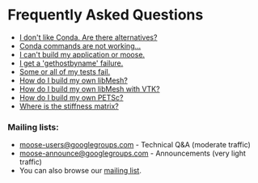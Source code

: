 # Frequently Asked Questions

- [I don't like Conda. Are there alternatives?](faq_conda_alternatives.md)
- [Conda commands are not working...](help/troubleshooting.md#condaissues)
- [I can't build my application or moose.](help/troubleshooting.md#buildissues)
- [I get a 'gethostbyname' failure.](help/troubleshooting.md#failingtests)
- [Some or all of my tests fail.](help/troubleshooting.md#failingtests)
- [How do I build my own libMesh?](faq/faq_build_libmesh.md)
- [How do I build my own libMesh with VTK?](faq/faq_build_libmesh-vtk.md)
- [How do I build my own PETSc?](faq/faq_build_petsc.md)
- [Where is the stiffness matrix?](help/faq/what_is_fem.md)


### Mailing lists:

- moose-users@googlegroups.com - Technical Q&A (moderate traffic)
- moose-announce@googlegroups.com - Announcements (very light traffic)
- You can also browse our [mailing list](https://groups.google.com/forum/#!forum/moose-users).
